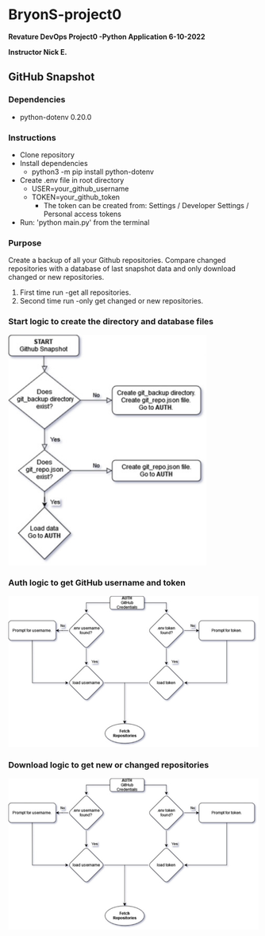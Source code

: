 # BryonS-project0

**Revature DevOps Project0 -Python Application 6-10-2022**

**Instructor Nick E.**

## GitHub Snapshot

### Dependencies

- python-dotenv 0.20.0
<!-- - requests 2.28.0 -->

### Instructions

- Clone repository
- Install dependencies
  - python3 -m pip install python-dotenv
- Create .env file in root directory
  - USER=your_github_username
  - TOKEN=your_github_token
    - The token can be created from: Settings / Developer Settings / Personal access tokens
- Run: 'python main.py' from the terminal

### Purpose

Create a backup of all your Github repositories. Compare changed repositories with a database of last snapshot data and only download changed or new repositories.

1. First time run -get all repositories.
2. Second time run -only get changed or new repositories.

### Start logic to create the directory and database files

<img src="images/start.jpg" alt="start logic to create the directory and database files" width="400px">

### Auth logic to get GitHub username and token

<img src="images/auth.jpg" alt="Auth logic to get GitHub username and token" width="600px">

### Download logic to get new or changed repositories

<img src="images/auth.jpg" alt="Download logic to get new or changed repositories" width="600px">
